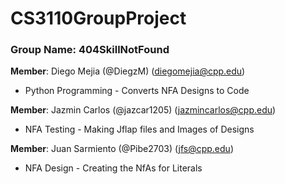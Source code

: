 # CS3110GroupProject

### Group Name: 404SkillNotFound

**Member**: Diego Mejia (@DiegzM) (diegomejia@cpp.edu)
* Python Programming - Converts NFA Designs to Code 

**Member**: Jazmin Carlos (@jazcar1205) (jazmincarlos@cpp.edu)
* NFA Testing - Making Jflap files and Images of Designs 

**Member**: Juan Sarmiento (@Pibe2703) (jfs@cpp.edu)
* NFA Design - Creating the NfAs for Literals 
